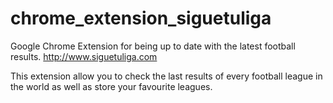 chrome_extension_siguetuliga
============================

Google Chrome Extension for being up to date with the latest football results. http://www.siguetuliga.com

This extension allow you to check the last results of every football league in the world as well as store your favourite leagues.
